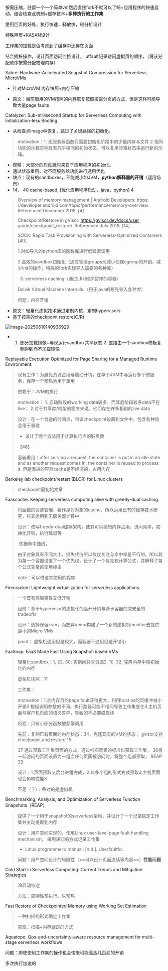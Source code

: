 按需压缩，驻留一个一个简单vm然后直接fork不就可以了吗+应用程序的快速启动，结合检查点机制+缓存技术+**多种执行的工作集**

使用巨页的好处，执行快速，释放快，较分析设计

特殊巨页+KASAN设计

工作集的加载是否考虑到了缓存中还存在页面

结合插桩操作，设计页面访问监控设计， uffault记录访问虚拟页的顺序，（将该分配顺序按需分配物理内存）






Sabre: Hardware-Accelerated Snapshot Compression for Serverless MicroVMs

+ 针对MicroVM 内存快照+内存压缩

+  原文：目前商用的VM按照的内存恢复按照按需分页的方式，但是这样可能导致大量page faults



Catalyzer: Sub-millisecond Startup for Serverless Computing with Initialization-less Booting

+ 从检查点image中恢复，跳过了关键路径的初始化。

> motivation：1. 无服务器函数只需要初始化阶段中的少量内存与文件 2.相同功能的沙箱实例具有几乎相同的初始状态，可以复用沙箱状态来运行新的沙箱。

+ 观察：大部分的启动延时来自于应用程序的初始化。
+ 通过状态重用，对不同服务器功能进行通用优化
+ 缺点：现有的sandboxes，不能减小如JVM，**python解释器的开销**（适用场景）
+ 14， 40 cache-based,  [优化应用程序启动，java，python]   4

> Overview of memory management | Android Developers. https: //developer.android.com/topic/performance/memory-overview. Referenced December 2018.  [4]
>
> Checkpoint/Restore in gVisor. https://gvisor.dev/docs/user_ guide/checkpoint_restore/. Referenced July 2019.   [14]
>
> 
>
> SOCK: Rapid Task Provisioning with Serverless-Optimized Containers  [40]
>
> 1.对如导入的python库的函数库进行低延迟调用
>
> 2.高效的sandbox初始化（通过管理groups池减小创建cgroup的开销，减少init的操作，特殊的fork实现导入需要的各种库）
>
> 3. serverless caching: (通过LRU维护暂停的容器)
>
> Dalvik Virtual Machine Internals.（用于java的预先导入各种库）
>
> 问题：内存开销

+ 原文：轻量化虚拟技术通过定制内核，定制hypervisors
+ 基于按需的checkpoint restore(C/R)

![image-20250610140936929](../work/md-fig/image-20250610140936929.png)

+ 1. 部分加载镜像+与现运行sandbox共享状态 2. 直接由一个sandbox模板复制得到而不加载镜像



Replayable Execution Optimized for Page Sharing for a Managed Runtime Environment.

> 现有工作：为避免资源占用与启动开销，在单个JVM中与运行多个微服务，保存一个预热池用于重用
>
> 依赖于：JVM的执行
>
> motivation： 1. 启动阶段的working data较多，而其后阶段较多data不在live； 2.对于共享库/框架的程序来说，他们存在许多相似的live data
>
> 设计：在一个合适的时间点，将该checkpoint设置到文件中，包含各种信息用于重建
>
> + 设计了两个方法用于计算执行点的脏页数
>
> 【46】
>
> 容器重用：after serving a request, the container is put in an idle state and as another request comes in, the container is reused to process it.  但是激进的容器cache是不经济的，占用内存



Berkeley lab checkpoint/restart (BLCR) for Linux clusters

> checkpoint最初始文章



Faascache: Keeping serverless computing alive with greedy-dual caching.

> 将函数的资源管理，看作是对对象的cache，所以运用已有的缓存技术研究，将其运用到无服务器计算中
>
> 设计：改写freedy-dual缓存架构，使其可以感知内存占用，访问频率，初始化开销，执行延迟等
>
> ​	依据命中曲线，
>
> 由于对象具有不同大小，损失代价所以仅仅关注与命中率是不行的。所以其为每一个容器设置了一个优先权，设计了一个优先权计算公式，并解释了每个公式变量的使用缘由
>
> note：可以借鉴其使用的程序



Firecracker: Lightweight virtualization for serverless applications.

> 一个既有高隔离性又低开销
>
> 目前：基于hypervisor的虚拟化的高开开销与基于容器的兼安全的tradeoffs
>
> 设计：选择保留kvm，而放弃qemu构建了一个新的虚拟机monitor去提供最小的Micro VMs
>
> point： 虚拟机通用但是较大，而容器不通用但是开销小



FaaSnap: FaaS Made Fast Using Snapshot-based VMs

> 轻量化sandbox：1, 22, 30; 实例间共享资源2, 10, 32; 克隆内存中预初始化的内存
>
> 虚拟机快照：11
>
> 工作集：
>
> motivation：1.主内存页的page fault开销更大，利用host os的页缓冲减小开销2.根据调用参数的不同，执行路径可能不相同导致工作集变化3.主机页面与客户机页面的语义差异，导致的不必要磁盘读
>
> 经验：只有小部分函数被频繁调用
>
> 先前：复制已有页面的内存状态：34，克隆现有的VM的状态； gvisor支持checkpoint and restore 15
>
> 37 通过预取工作集页面的方式，通过扫描页表的标准位获取工作集， 36将一起访问的页面设置为一组当任何页面被访问时，将整个组都预取， REAP 33
>
> 设计：1.页面预取又后台进程完成，2.以多个组的形式完成预取3.主机页面也会影响性能3.
>
> 不足（？）：争对的是虚拟机



Benchmarking, Analysis, and Optimization of Serverless Function Snapshots（REAP）

>提供了一个用于snapshot的serverless架构，并设计了一个记录稳定工作集并主动提取到内存
>
>设计：用户空间实现的，使用Linux user-level page fault handling mechanism， 采用递归的方式记录工作集 
>
>+ Linux programmer’s manual. [n.d.]. Userfaultfd.
>
>问题：用户空间设计的局限性（==可以设计页面连续等内容==）**性能问题**





Cold Start in Serverless Computing: Current Trends  and Mitigation Strategies

> 冷启动综述
>
> 方法：周期性预执行，以预热



Fast Restore of Checkpointed Memory using Working Set Estimation

> 一种扫描的形式确定工作集
>
> 实现：扫描+内存跟踪的方式



Aquatope: Qos-and-uncertainty-aware resource management for multi-stage serverless workflows

> 

问题：即使使用工作集的操作也会带来可能高达几百兆的开销

多次执行加速的